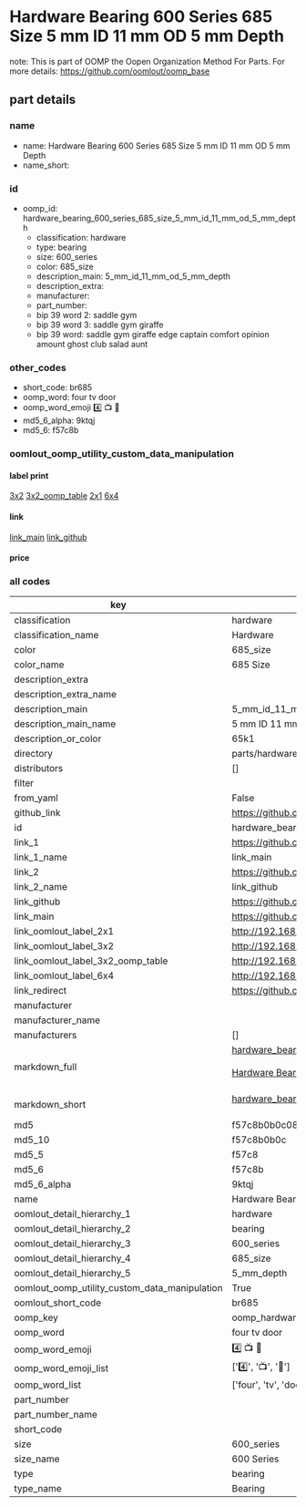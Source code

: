 # Hardware Bearing 600 Series 685 Size 5 mm ID 11 mm OD 5 mm Depth  

note: This is part of OOMP the Oopen Organization Method For Parts. For more details: https://github.com/oomlout/oomp_base

##  part details
  







### name
* name: Hardware Bearing 600 Series 685 Size 5 mm ID 11 mm OD 5 mm Depth
* name_short: 
### id
* oomp_id: hardware_bearing_600_series_685_size_5_mm_id_11_mm_od_5_mm_depth
  * classification: hardware
  * type: bearing
  * size: 600_series
  * color: 685_size
  * description_main: 5_mm_id_11_mm_od_5_mm_depth
  * description_extra: 
  * manufacturer: 
  * part_number: 
  * bip 39 word 2: saddle gym
  * bip 39 word 3: saddle gym giraffe
  * bip 39 word: saddle gym giraffe edge captain comfort opinion amount ghost club salad aunt

### other_codes
* short_code: br685
* oomp_word: four tv door
* oomp_word_emoji :four: :tv: :door:
* md5_6_alpha: 9ktqj
* md5_6: f57c8b






### oomlout_oomp_utility_custom_data_manipulation
#### label print
[3x2](http://192.168.1.245:1112/?label=oomp%209ktqj)
[3x2_oomp_table](http://192.168.1.108:1112/?label=oomp%209ktqj)
[2x1](http://192.168.1.242:1112/?label=oomp%209ktqj)
[6x4](http://192.168.1.55:1112/?label=oomp%209ktqj)    

#### link

[link_main](https://github.com/oomlout/oomlout_oomp_version_1_messy/tree/main/parts/hardware_bearing_600_series_685_size_5_mm_id_11_mm_od_5_mm_depth) [link_github](https://github.com/oomlout/oomlout_oomp_version_1_messy/tree/main/parts/hardware_bearing_600_series_685_size_5_mm_id_11_mm_od_5_mm_depth)                             

#### price







### all codes 
| key | value |  
| --- | --- |  
| classification | hardware |  
| classification_name | Hardware |  
| color | 685_size |  
| color_name | 685 Size |  
| description_extra |  |  
| description_extra_name |  |  
| description_main | 5_mm_id_11_mm_od_5_mm_depth |  
| description_main_name | 5 mm ID 11 mm OD 5 mm Depth |  
| description_or_color | 65k1 |  
| directory | parts/hardware_bearing_600_series_685_size_5_mm_id_11_mm_od_5_mm_depth |  
| distributors | [] |  
| filter |  |  
| from_yaml | False |  
| github_link | https://github.com/oomlout/oomlout_oomp_part_src/tree/main/parts/hardware_bearing_600_series_685_size_5_mm_id_11_mm_od_5_mm_depth |  
| id | hardware_bearing_600_series_685_size_5_mm_id_11_mm_od_5_mm_depth |  
| link_1 | https://github.com/oomlout/oomlout_oomp_version_1_messy/tree/main/parts/hardware_bearing_600_series_685_size_5_mm_id_11_mm_od_5_mm_depth |  
| link_1_name | link_main |  
| link_2 | https://github.com/oomlout/oomlout_oomp_version_1_messy/tree/main/parts/hardware_bearing_600_series_685_size_5_mm_id_11_mm_od_5_mm_depth |  
| link_2_name | link_github |  
| link_github | https://github.com/oomlout/oomlout_oomp_version_1_messy/tree/main/parts/hardware_bearing_600_series_685_size_5_mm_id_11_mm_od_5_mm_depth |  
| link_main | https://github.com/oomlout/oomlout_oomp_version_1_messy/tree/main/parts/hardware_bearing_600_series_685_size_5_mm_id_11_mm_od_5_mm_depth |  
| link_oomlout_label_2x1 | http://192.168.1.242:1112/?label=oomp%209ktqj |  
| link_oomlout_label_3x2 | http://192.168.1.245:1112/?label=oomp%209ktqj |  
| link_oomlout_label_3x2_oomp_table | http://192.168.1.108:1112/?label=oomp%209ktqj |  
| link_oomlout_label_6x4 | http://192.168.1.55:1112/?label=oomp%209ktqj |  
| link_redirect | https://github.com/oomlout/oomlout_oomp_version_1_messy/tree/main/parts/hardware_bearing_600_series_685_size_5_mm_id_11_mm_od_5_mm_depth |  
| manufacturer |  |  
| manufacturer_name |  |  
| manufacturers | [] |  
| markdown_full | [hardware_bearing_600_series_685_size_5_mm_id_11_mm_od_5_mm_depth](none)<br>[](none)<br>[Hardware Bearing 600 Series 685 Size 5 Mm Id 11 Mm Od 5 Mm Depth](none)<br><br> |  
| markdown_short | [hardware_bearing_600_series_685_size_5_mm_id_11_mm_od_5_mm_depth](none)<br><br> |  
| md5 | f57c8b0b0c08136cb8911464c45a05ee |  
| md5_10 | f57c8b0b0c |  
| md5_5 | f57c8 |  
| md5_6 | f57c8b |  
| md5_6_alpha | 9ktqj |  
| name | Hardware Bearing 600 Series 685 Size 5 mm ID 11 mm OD 5 mm Depth |  
| oomlout_detail_hierarchy_1 | hardware |  
| oomlout_detail_hierarchy_2 | bearing |  
| oomlout_detail_hierarchy_3 | 600_series |  
| oomlout_detail_hierarchy_4 | 685_size |  
| oomlout_detail_hierarchy_5 | 5_mm_depth |  
| oomlout_oomp_utility_custom_data_manipulation | True |  
| oomlout_short_code | br685 |  
| oomp_key | oomp_hardware_bearing_600_series_685_size_5_mm_id_11_mm_od_5_mm_depth |  
| oomp_word | four tv door |  
| oomp_word_emoji | :four: :tv: :door: |  
| oomp_word_emoji_list | [':four:', ':tv:', ':door:'] |  
| oomp_word_list | ['four', 'tv', 'door'] |  
| part_number |  |  
| part_number_name |  |  
| short_code |  |  
| size | 600_series |  
| size_name | 600 Series |  
| type | bearing |  
| type_name | Bearing |  
